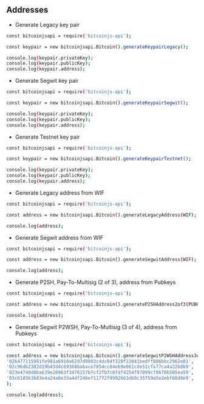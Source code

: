 ## Addresses

* Generate Legacy key pair

``` bash
const bitcoinjsapi = require('bitcoinjs-api');

const keypair = new bitcoinjsapi.Bitcoin().generateKeypairLegacy();

console.log(keypair.privateKey);
console.log(keypair.publicKey);
console.log(keypair.address);
```

* Generate Segwit key pair

``` bash
const bitcoinjsapi = require('bitcoinjs-api');

const keypair = new bitcoinjsapi.Bitcoin().generateKeypairSegwit();

console.log(keypair.privateKey);
console.log(keypair.publicKey);
console.log(keypair.address);
```

* Generate Testnet key pair

``` bash
const bitcoinjsapi = require('bitcoinjs-api');

const keypair = new bitcoinjsapi.Bitcoin().generateKeypairTestnet();

console.log(keypair.privateKey);
console.log(keypair.publicKey);
console.log(keypair.address);
```

* Generate Legacy address from WIF

``` bash
const bitcoinjsapi = require('bitcoinjs-api');

const address = new bitcoinjsapi.Bitcoin().generateLegacyAddress(WIF);

console.log(address);
```

* Generate Segwit address from WIF

``` bash
const bitcoinjsapi = require('bitcoinjs-api');

const address = new bitcoinjsapi.Bitcoin().generateSegwitAddress(WIF);

console.log(address);
```

* Generate P2SH, Pay-To-Multisig (2 of 3), address from Pubkeys

``` bash
const bitcoinjsapi = require('bitcoinjs-api');

const address = new bitcoinjsapi.Bitcoin().generateP2SHAddress2of3(PUBKEY1, PUBKEY2, PUBKEY3);

console.log(address);
```

* Generate Segwit P2WSH, Pay-To-Multisig (3 of 4), address from Pubkeys

``` bash
const bitcoinjsapi = require('bitcoinjs-api');

const address = new bitcoinjsapi.Bitcoin().generateSegwitP2WSHAddress3of4(
'026477115981fe981a6918a6297d9803c4dc04f328f22041bedff886bbc2962e01',
'02c96db2302d19b43d4c69368babace7854cc84eb9e061cde51cfa77ca4a22b8b9',
'023e4740d0ba639e28963f3476157b7cf2fb7c6fdf4254f97099cf8670b505ea59',
'03c6103b3b83e4a24a0e33a4df246ef11772f9992663db0c35759a5e2ebf68d8e9',
);

console.log(address);
```